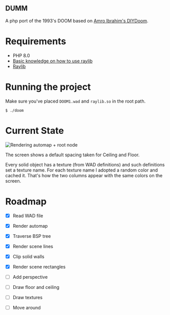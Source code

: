 DUMM
---

A php port of the 1993's DOOM based on [Amro Ibrahim's DIYDoom](https://github.com/amroibrahim/DIYDoom).

# Requirements

- PHP 8.0
- [Basic knowledge on how to use raylib](https://thephp.website/en/issue/games-with-php/)
- [Raylib](https://raylib.com)

# Running the project

Make sure you've placed `DOOM1.wad` and `raylib.so` in the root path.

```
$ ./doom
```

# Current State
![Rendering automap + root node](dumm-demo.gif)

The screen shows a default spacing taken for Ceiling and Floor.

Every solid object has a texture (from WAD definitions) and
such definitions set a texture name. For each texture name
I adopted a random color and cached it. That's how the two columns
appear with the same colors on the screen.

# Roadmap

- [x] Read WAD file
- [x] Render automap
- [x] Traverse BSP tree
- [x] Render scene lines
- [x] Clip solid walls
- [x] Render scene rectangles
- [ ] Add perspective
- [ ] Draw floor and ceiling
- [ ] Draw textures
- [ ] Move around

